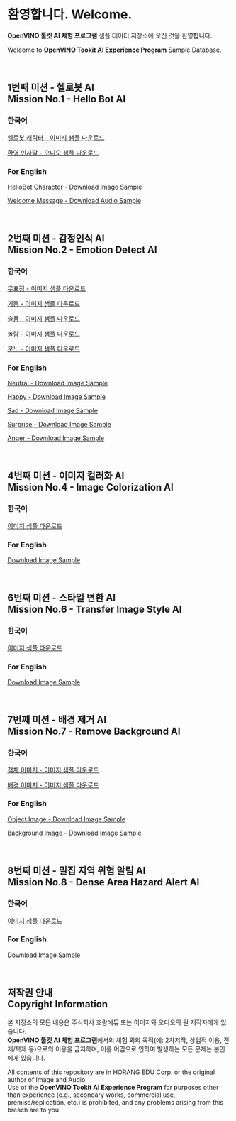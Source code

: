 # 환영합니다. Welcome.

**OpenVINO 툴킷 AI 체험 프로그램** 샘플 데이터 저장소에 오신 것을 환영합니다.

Welcome to **OpenVINO Tookit AI Experience Program** Sample Database.

<br>

## 1번째 미션 - 헬로봇 AI<br>Mission No.1 - Hello Bot AI

### 한국어

<a href="https://github.com/horang-corp/intel-openvino-demo-horangedu-public/raw/refs/heads/main/content_sample/content1_image.png" download>헬로봇 캐릭터 - 이미지 샘플 다운로드</a>

<a href="https://github.com/horang-corp/intel-openvino-demo-horangedu-public/raw/refs/heads/main/content_sample/content1_audio_korean.mp3" download>환영 인사말 - 오디오 샘플 다운로드</a>

### For English

<a href="https://github.com/horang-corp/intel-openvino-demo-horangedu-public/raw/refs/heads/main/content_sample/content1_image.png" download>HelloBot Character - Download Image Sample</a>

<a href="https://github.com/horang-corp/intel-openvino-demo-horangedu-public/raw/refs/heads/main/content_sample/content1_audio_english.mp3" download>Welcome Message - Download Audio Sample</a>

<br>

## 2번째 미션 - 감정인식 AI<br>Mission No.2 - Emotion Detect AI

### 한국어

<a href="https://github.com/horang-corp/intel-openvino-demo-horangedu-public/raw/refs/heads/main/content_sample/content2_image_neutral.png" download>무표정 - 이미지 샘플 다운로드</a>

<a href="https://github.com/horang-corp/intel-openvino-demo-horangedu-public/raw/refs/heads/main/content_sample/content2_image_happy.png" download>기쁨 - 이미지 샘플 다운로드</a>

<a href="https://github.com/horang-corp/intel-openvino-demo-horangedu-public/raw/refs/heads/main/content_sample/content2_image_sad.png" download>슬픔 - 이미지 샘플 다운로드</a>

<a href="https://github.com/horang-corp/intel-openvino-demo-horangedu-public/raw/refs/heads/main/content_sample/content2_image_surprise.png" download>놀람 - 이미지 샘플 다운로드</a>

<a href="https://github.com/horang-corp/intel-openvino-demo-horangedu-public/raw/refs/heads/main/content_sample/content2_image_anger.png" download>분노 - 이미지 샘플 다운로드</a>

### For English

<a href="https://github.com/horang-corp/intel-openvino-demo-horangedu-public/raw/refs/heads/main/content_sample/content2_image_neutral.png" download>Neutral - Download Image Sample</a>

<a href="https://github.com/horang-corp/intel-openvino-demo-horangedu-public/raw/refs/heads/main/content_sample/content2_image_happy.png" download>Happy - Download Image Sample</a>

<a href="https://github.com/horang-corp/intel-openvino-demo-horangedu-public/raw/refs/heads/main/content_sample/content2_image_sad.png" download>Sad - Download Image Sample</a>

<a href="https://github.com/horang-corp/intel-openvino-demo-horangedu-public/raw/refs/heads/main/content_sample/content2_image_surprise.png" download>Surprise - Download Image Sample</a>

<a href="https://github.com/horang-corp/intel-openvino-demo-horangedu-public/raw/refs/heads/main/content_sample/content2_image_anger.png" download>Anger - Download Image Sample</a>

<br>

## 4번째 미션 - 이미지 컬러화 AI<br>Mission No.4 - Image Colorization AI

### 한국어

<a href="https://github.com/horang-corp/intel-openvino-demo-horangedu-public/raw/refs/heads/main/content_sample/content4_image.png" download>이미지 샘플 다운로드</a>

### For English

<a href="https://github.com/horang-corp/intel-openvino-demo-horangedu-public/raw/refs/heads/main/content_sample/content4_image.png" download>Download Image Sample</a>

<br>

## 6번째 미션 - 스타일 변환 AI<br>Mission No.6 - Transfer Image Style AI

### 한국어

<a href="https://github.com/horang-corp/intel-openvino-demo-horangedu-public/raw/refs/heads/main/content_sample/content6_image.png" download>이미지 샘플 다운로드</a>

### For English

<a href="https://github.com/horang-corp/intel-openvino-demo-horangedu-public/raw/refs/heads/main/content_sample/content6_image.png" download>Download Image Sample</a>

<br>

## 7번째 미션 - 배경 제거 AI<br>Mission No.7 - Remove Background AI

### 한국어

<a href="https://github.com/horang-corp/intel-openvino-demo-horangedu-public/raw/refs/heads/main/content_sample/content7_image_object.png" download>객체 이미지 - 이미지 샘플 다운로드</a>

<a href="https://github.com/horang-corp/intel-openvino-demo-horangedu-public/raw/refs/heads/main/content_sample/content7_image_background.png" download>배경 이미지 - 이미지 샘플 다운로드</a>

### For English

<a href="https://github.com/horang-corp/intel-openvino-demo-horangedu-public/raw/refs/heads/main/content_sample/content7_image_object.png" download>Object Image - Download Image Sample</a>

<a href="https://github.com/horang-corp/intel-openvino-demo-horangedu-public/raw/refs/heads/main/content_sample/content7_image_background.png" download>Background Image - Download Image Sample</a>

<br>

## 8번째 미션 - 밀집 지역 위험 알림 AI<br>Mission No.8 - Dense Area Hazard Alert AI

### 한국어

<a href="https://github.com/horang-corp/intel-openvino-demo-horangedu-public/raw/refs/heads/main/content_sample/content8_image.png" download>이미지 샘플 다운로드</a>

### For English

<a href="https://github.com/horang-corp/intel-openvino-demo-horangedu-public/raw/refs/heads/main/content_sample/content8_image.png" download>Download Image Sample</a>

<br>

## 저작권 안내<br>Copyright Information

본 저장소의 모든 내용은 주식회사 호랑에듀 또는 이미지와 오디오의 원 저작자에게 있습니다.<br>**OpenVINO 툴킷 AI 체험 프로그램**에서의 체험 외의 목적(예: 2차저작, 상업적 이용, 전제/복제 등)으로의 이용을 금지하며, 이를 어김으로 인하여 발생하는 모든 문제는 본인에게 있습니다.

All contents of this repository are in HORANG EDU Corp. or the original author of Image and Audio.<br>Use of the **OpenVINO Tookit AI Experience Program** for purposes other than experience (e.g., secondary works, commercial use, premise/replication, etc.) is prohibited, and any problems arising from this breach are to you.
